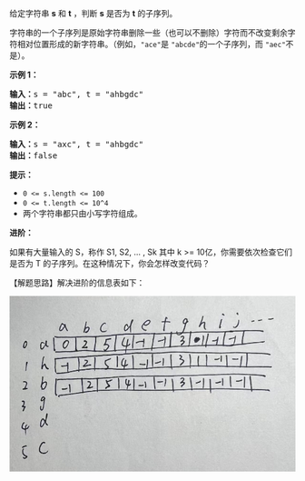 给定字符串 **s** 和 **t** ，判断 **s** 是否为 **t** 的子序列。

字符串的一个子序列是原始字符串删除一些（也可以不删除）字符而不改变剩余字符相对位置形成的新字符串。（例如，`"ace"`是 `"abcde"`的一个子序列，而 `"aec"`不是）。

**示例 1：**

<pre><strong>输入：</strong>s = "abc", t = "ahbgdc"
<strong>输出：</strong>true
</pre>

**示例 2：**

<pre><strong>输入：</strong>s = "axc", t = "ahbgdc"
<strong>输出：</strong>false
</pre>

**提示：**

* `0 <= s.length <= 100`
* `0 <= t.length <= 10^4`
* 两个字符串都只由小写字符组成。

**进阶：**

如果有大量输入的 S，称作 S1, S2, ... , Sk 其中 k >= 10亿，你需要依次检查它们是否为 T 的子序列。在这种情况下，你会怎样改变代码？


【解题思路】解决进阶的信息表如下：

![img](./img/img1.png)
